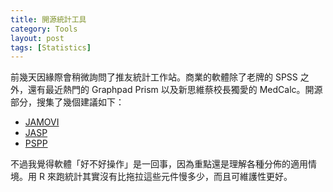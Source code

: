 ```yaml
---
title: 開源統計工具
category: Tools
layout: post
tags: [Statistics]
---
```


前幾天因緣際會稍微詢問了推友統計工作站。商業的軟體除了老牌的 SPSS 之外，還有最近熱門的 Graphpad Prism 以及新思維蔡校長獨愛的 MedCalc。開源部分，搜集了幾個建議如下：

- [JAMOVI](https://www.jamovi.org)
- [JASP](http://jasp-stats.org)
- [PSPP](https://www.gnu.org/software/pspp/)

不過我覺得軟體「好不好操作」是一回事，因為重點還是理解各種分佈的適用情境。用 R 來跑統計其實沒有比拖拉這些元件慢多少，而且可維護性更好。
